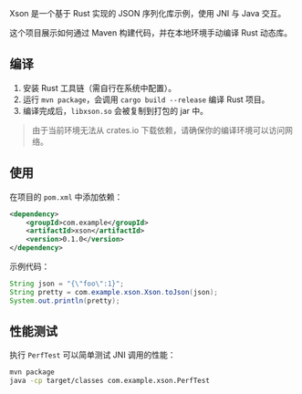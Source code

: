 
Xson 是一个基于 Rust 实现的 JSON 序列化库示例，使用 JNI 与 Java 交互。

这个项目展示如何通过 Maven 构建代码，并在本地环境手动编译 Rust 动态库。

## 编译

1. 安装 Rust 工具链（需自行在系统中配置）。
2. 运行 `mvn package`，会调用 `cargo build --release` 编译 Rust 项目。
3. 编译完成后，`libxson.so` 会被复制到打包的 jar 中。

> 由于当前环境无法从 crates.io 下载依赖，请确保你的编译环境可以访问网络。

## 使用

在项目的 `pom.xml` 中添加依赖：

```xml
<dependency>
    <groupId>com.example</groupId>
    <artifactId>xson</artifactId>
    <version>0.1.0</version>
</dependency>
```

示例代码：

```java
String json = "{\"foo\":1}";
String pretty = com.example.xson.Xson.toJson(json);
System.out.println(pretty);
```

## 性能测试

执行 `PerfTest` 可以简单测试 JNI 调用的性能：

```bash
mvn package
java -cp target/classes com.example.xson.PerfTest
```